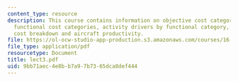 ```yaml
---
content_type: resource
description: This course contains information on objective cost category breakdown,
  functional cost categories, activity drivers by functional category, airline operating
  cost breakdown and aircraft productivity.
file: https://ol-ocw-studio-app-production.s3.amazonaws.com/courses/16-75j-airline-management-spring-2006/9bb71aec4e8bb7a97b7365dca8def444_lect3.pdf
file_type: application/pdf
resourcetype: Document
title: lect3.pdf
uid: 9bb71aec-4e8b-b7a9-7b73-65dca8def444
---
```

